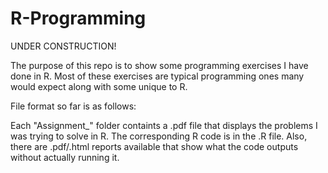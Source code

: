 # R-Programming

UNDER CONSTRUCTION!

The purpose of this repo is to show some programming exercises I have done in R. Most of these exercises are typical programming ones many would expect along with some unique
to R. 

File format so far is as follows:

Each "Assignment_" folder containts a .pdf file that displays the problems I was trying to solve in R. The corresponding R code is in the .R file. Also, there are .pdf/.html reports available that show what the code outputs without actually running it.
